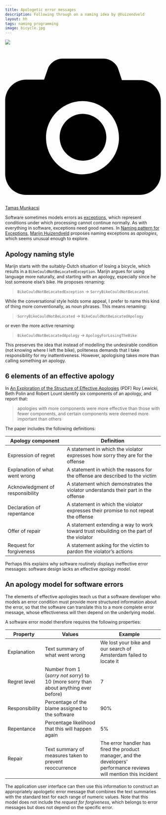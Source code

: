 ```yaml
---
title: Apologetic error messages
description: Following through on a naming idea by @huizendveld
layout: hh
tags: naming programming
image: bicycle.jpg
---
```


![](bicycle.jpg)

<a class="unsplash" href="https://unsplash.com/photos/GXy64VLJ6sM" rel="noopener noreferrer"><span><svg xmlns="http://www.w3.org/2000/svg" viewBox="0 0 32 32"><title>unsplash-logo</title><path d="M20.8 18.1c0 2.7-2.2 4.8-4.8 4.8s-4.8-2.1-4.8-4.8c0-2.7 2.2-4.8 4.8-4.8 2.7.1 4.8 2.2 4.8 4.8zm11.2-7.4v14.9c0 2.3-1.9 4.3-4.3 4.3h-23.4c-2.4 0-4.3-1.9-4.3-4.3v-15c0-2.3 1.9-4.3 4.3-4.3h3.7l.8-2.3c.4-1.1 1.7-2 2.9-2h8.6c1.2 0 2.5.9 2.9 2l.8 2.4h3.7c2.4 0 4.3 1.9 4.3 4.3zm-8.6 7.5c0-4.1-3.3-7.5-7.5-7.5-4.1 0-7.5 3.4-7.5 7.5s3.3 7.5 7.5 7.5c4.2-.1 7.5-3.4 7.5-7.5z"></path></svg></span><span>Tamas Munkacsi</span></a>

Software sometimes models errors as
[exceptions](https://en.wikipedia.org/wiki/Exception_handling),
which represent conditions under which processing cannot continue normally.
As with everything in software, exceptions need good names.
In 
[Naming pattern for Exceptions](https://marijn.huizendveld.com/blog/naming-pattern-for-exceptions),
[Marijn Huizendveld](https://marijn.huizendveld.com/)
proposes naming exceptions as _apologies_,
which seems unusual enough to explore.

## Apology naming style

Marijn starts with the suitably-Dutch situation of losing a bicycle, which results in a `BikeCouldNotBeLocatedException`.
Marijn argues for using language more naturally, and starting with an apology, especially since he lost someone else’s bike.
He proposes renaming:

> `BikeCouldNotBeLocatedException` → `SorryBikeCouldNotBeLocated`.

While the conversational style holds some appeal, I prefer to name this kind of thing more conventionally, as noun phrases.
This means renaming:

> `SorryBikeCouldNotBeLocated` → `BikeCouldNotBeLocatedApology`

or even the more active renaming:

> `BikeCouldNotBeLocatedApology` → `ApologyForLosingTheBike`

This preserves the idea that instead of modelling the undesirable condition (not knowing where I left the bike),
politeness demands that I take responsibility for my inattentiveness.
However, apologising takes more than calling something an apology.

## 6 elements of an effective apology

In [An Exploration of the Structure of Effective Apologies](https://lps.library.cmu.edu/NCMR/article/264/galley/267/view/) (PDF) 
Roy Lewicki, Beth Polin and Robert Lount identify six components of an apology, and report that:

> apologies with more components were more effective than those with fewer components, 
> and certain components were deemed more important than others 

The paper includes the following definitions:

| Apology component | Definition |
| --- | --- |
| Expression of regret | A statement in which the violator expresses how sorry they are for the offense |
| Explanation of what went wrong | A statement in which the reasons for the offense are described to the victim |
| Acknowledgment of responsibility | A statement which demonstrates the violator understands their part in the offense |
| Declaration of repentance | A statement in which the violator expresses their promise to not repeat the offense |
| Offer of repair | A statement extending a way to work toward trust rebuilding on the part of the violator |
| Request for forgiveness | A statement asking for the victim to pardon the violator’s actions |

Perhaps this explains why software routinely displays ineffective error messages:
software design lacks an effective _apology model_.

## An apology model for software errors

The elements of effective apologies teach us that a software developer who models an error condition must provide more structured information about the error, so that the software can translate this to a more complete error message, whose effectiveness will then depend on the underlying model.

A software error model therefore requires the following properties:

| Property | Values | Example |
| --- | --- | --- |
| Explanation | Text summary of what went wrong | We lost your bike and our search of Amsterdam failed to locate it |
| Regret level | Number from 1 (_sorry not sorry_) to 10 (more sorry than about anything ever before) | 7 |
| Responsibility | Percentage of the blame assigned to the software | 90% |
| Repentance | Percentage likelihood that this will happen again | 5% |
| Repair | Text summary of measures taken to prevent reoccurrence | The error handler has fired the product manager, and the developers’ performance reviews will mention this incident |

The application user interface can then use this information to construct an appropriately apologetic error message that combines the text summaries with the standard text for each range of numeric values.
Note that this model does not include the _request for forgiveness_, which belongs to error messages but does not depend on the specific error.
